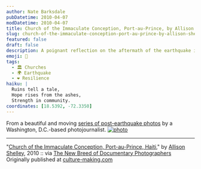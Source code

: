 ```yaml
---
author: Nate Barksdale
pubDatetime: 2010-04-07
modDatetime: 2010-04-07
title: Church of the Immaculate Conception, Port-au-Prince, by Allison Shelley
slug: church-of-the-immaculate-conception-port-au-prince-by-allison-shelley
featured: false
draft: false
description: A poignant reflection on the aftermath of the earthquake in Haiti, highlighted through powerful imagery by Allison Shelley.
emoji: 📸
tags:
  - 🏛️ Churches
  - 🌍 Earthquake
  - ❤️ Resilience
haiku: |
  Ruins tell a tale,  
  Hope rises from the ashes,  
  Strength in community.
coordinates: [18.5392, -72.3350]
---
```


From a beautiful and moving [series of post-earthquake photos](http://www.allisonshelley.com/) by a Washington, D.C.-based photojournalist. [![photo](http://culture-making.com/media/sheely_haiti.jpg)](http://vervephoto.wordpress.com/2010/04/05/allison-shelley/)

---

"[Church of the Immaculate Conception, Port-au-Prince, Haiti](http://vervephoto.wordpress.com/2010/04/05/allison-shelley/)," by [Allison Shelley](http://www.allisonshelley.com/), 2010 :: via [The New Breed of Documentary Photographers](http://vervephoto.wordpress.com/2010/04/05/allison-shelley/) Originally published at [culture-making.com](http://www.culture-making.com)
